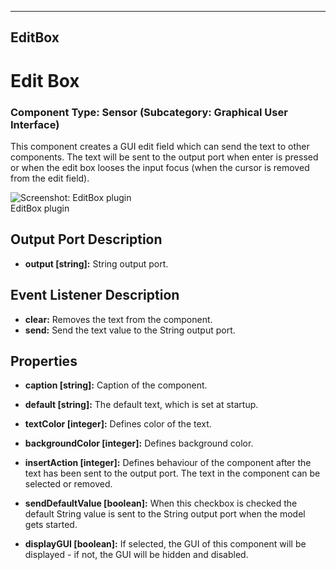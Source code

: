    
---
EditBox
---

# Edit Box

### Component Type: Sensor (Subcategory: Graphical User Interface)

This component creates a GUI edit field which can send the text to other components. The text will be sent to the output port when enter is pressed or when the edit box looses the input focus (when the cursor is removed from the edit field).

![Screenshot:
        EditBox plugin](img/EditBox.jpg "Screenshot: EditBox plugin")  
EditBox plugin

## Output Port Description

*   **output \[string\]:** String output port.

## Event Listener Description

*   **clear:** Removes the text from the component.
*   **send:** Send the text value to the String output port.

## Properties

*   **caption \[string\]:** Caption of the component.
*   **default \[string\]:** The default text, which is set at startup.  
    
*   **textColor \[integer\]:** Defines color of the text.
*   **backgroundColor \[integer\]:** Defines background color.
*   **insertAction \[integer\]:** Defines behaviour of the component after the text has been sent to the output port. The text in the component can be selected or removed.
*   **sendDefaultValue \[boolean\]:** When this checkbox is checked the default String value is sent to the String output port when the model gets started.
*   **displayGUI \[boolean\]:** If selected, the GUI of this component will be displayed - if not, the GUI will be hidden and disabled.